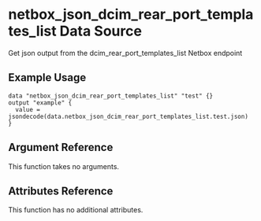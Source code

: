 # netbox\_json\_dcim\_rear\_port\_templates\_list Data Source

Get json output from the dcim_rear_port_templates_list Netbox endpoint

## Example Usage

```hcl
data "netbox_json_dcim_rear_port_templates_list" "test" {}
output "example" {
  value = jsondecode(data.netbox_json_dcim_rear_port_templates_list.test.json)
}
```

## Argument Reference

This function takes no arguments.

## Attributes Reference

This function has no additional attributes.

